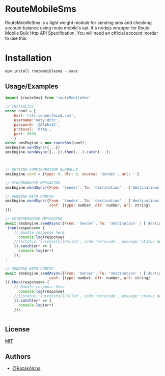 
# RouteMobileSms

RouteMobilleSms is a light weight module for sending sms and checking account balance using 
route mobile's api. It's nodejs wrapper for Route Mobile Bulk Http API Specification.
You will need an official account inorder to use this.





# Installation
```javascript
npm install routemoiblesms --save
```
## Usage/Examples

```javascript
import {routeSms} from 'routeMobileSms'

// INITIALISE 
const conf = {
    host:'rslr.connectbind.com', 
    username:'nety-dntc', 
    password: '@Alpha12', 
    protocol: 'http', 
    port: 8080
    }
const smsEngine = new routeSms(conf);
smsEngine.sendSync({...})
smsEngine.sendAsync({...}).then(...).catch(...);



// SETTING CONFIGURATION GLOBALLY
smsEngine.conf = {type: 0, dlr: 0, source: 'Sender', url: ''}

// SYNCHRONOUSE MESSAGING
smsEngine.sendSync({From: 'Sender', To: 'destination' | ['destinations'], Content: 'message here'});

// SENDING WITH CONFIG
smsEngine.sendSync({From: 'Sender', To: 'destination' | ['destinations'], Content: 'message here', 
                    conf: {type: number, dlr: number, url: string}
});

// ASYNCHRONOUSE MESSAGING
await smsEngine.sendAsync({From: 'Sender', To: 'destination' | ['destinations'], Content: 'message here'})
.then(response=> {
    // Handle response here
      console.log(response)
    //[{status:'successful|Failed', code:'errocode', message:'status details', destination:'233241865786', id: 'messageId'}]
    }).catch(err => {
      console.log(err)
    });
;

// SENDING WITH CONFIG
await smsEngine.sendAsync({From: 'Sender', To: 'destination' | ['destinations'], Content: 'message here', 
                    conf: {type: number, dlr: number, url: string}
}).then(response=> {
    // Handle response here
      console.log(response)
    //[{status:'successful|Failed', code:'errocode', message:'status details', destination:'233241865786', id: 'messageId'}]
    }).catch(err => {
      console.log(err)
    });



```


## License

[MIT](https://choosealicense.com/licenses/mit/)


## Authors

- [@RazakAlpha](https://www.github.com/RazakAlpha)

